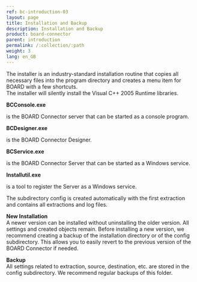 ```yaml
---
ref: bc-introduction-03
layout: page
title: Installation and Backup
description: Installation and Backup
product: board-connector
parent: introduction
permalink: /:collection/:path
weight: 3
lang: en_GB
---
```


The installer is an industry-standard installation routine that copies all necessary files into the program directory 
and creates a menu item for BOARD with a few shortcuts.<br>
The installer will silently install the Visual C++ 2005 Runtime libraries.

**BCConsole.exe**

is the BOARD Connector server that can be started as a console program.

**BCDesigner.exe**

is the BOARD Connector Designer.

**BCService.exe**

is the BOARD Connector Server that can be started as a Windows service.

**Installutil.exe**

is a tool to register the Server as a Windows service.

The subdirectory config is created automatically with the first extraction and contains all extractions and log files.

**New Installation**<br>
A newer version can be installed without uninstalling the older version. All settings and created objects remain.
Before installing a new version, we recommend creating a backup of the installation directory or of the config subdirectory. This allows you to easily revert to the previous version of the BOARD Connector if needed.


**Backup**<br>
All settings related to extraction, source, destination, etc. are stored in the config subdirectory. We recommend regular backups of this folder. 